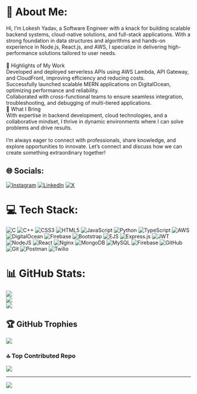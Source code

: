# 💫 About Me:
Hi, I’m Lokesh Yadav, a Software Engineer with a knack for building scalable backend systems, cloud-native solutions, and full-stack applications. With a strong foundation in data structures and algorithms and hands-on experience in Node.js, React.js, and AWS, I specialize in delivering high-performance solutions tailored to user needs.<br><br>🌟 Highlights of My Work<br>Developed and deployed serverless APIs using AWS Lambda, API Gateway, and CloudFront, improving efficiency and reducing costs.<br>Successfully launched scalable MERN applications on DigitalOcean, optimizing performance and reliability.<br>Collaborated with cross-functional teams to ensure seamless integration, troubleshooting, and debugging of multi-tiered applications.<br>💼 What I Bring<br>With expertise in backend development, cloud technologies, and a collaborative mindset, I thrive in dynamic environments where I can solve problems and drive results.<br><br>I’m always eager to connect with professionals, share knowledge, and explore opportunities to innovate. Let’s connect and discuss how we can create something extraordinary together!


## 🌐 Socials:
[![Instagram](https://img.shields.io/badge/Instagram-%23E4405F.svg?logo=Instagram&logoColor=white)](https://instagram.com/l0kesh08) [![LinkedIn](https://img.shields.io/badge/LinkedIn-%230077B5.svg?logo=linkedin&logoColor=white)](https://linkedin.com/in/l0kesh-yadav) [![X](https://img.shields.io/badge/X-black.svg?logo=X&logoColor=white)](https://x.com/L0keshY) 

# 💻 Tech Stack:
![C](https://img.shields.io/badge/c-%2300599C.svg?style=for-the-badge&logo=c&logoColor=white) ![C++](https://img.shields.io/badge/c++-%2300599C.svg?style=for-the-badge&logo=c%2B%2B&logoColor=white) ![CSS3](https://img.shields.io/badge/css3-%231572B6.svg?style=for-the-badge&logo=css3&logoColor=white) ![HTML5](https://img.shields.io/badge/html5-%23E34F26.svg?style=for-the-badge&logo=html5&logoColor=white) ![JavaScript](https://img.shields.io/badge/javascript-%23323330.svg?style=for-the-badge&logo=javascript&logoColor=%23F7DF1E) ![Python](https://img.shields.io/badge/python-3670A0?style=for-the-badge&logo=python&logoColor=ffdd54) ![TypeScript](https://img.shields.io/badge/typescript-%23007ACC.svg?style=for-the-badge&logo=typescript&logoColor=white) ![AWS](https://img.shields.io/badge/AWS-%23FF9900.svg?style=for-the-badge&logo=amazon-aws&logoColor=white) ![DigitalOcean](https://img.shields.io/badge/DigitalOcean-%230167ff.svg?style=for-the-badge&logo=digitalOcean&logoColor=white) ![Firebase](https://img.shields.io/badge/firebase-%23039BE5.svg?style=for-the-badge&logo=firebase) ![Bootstrap](https://img.shields.io/badge/bootstrap-%238511FA.svg?style=for-the-badge&logo=bootstrap&logoColor=white) ![EJS](https://img.shields.io/badge/ejs-%23B4CA65.svg?style=for-the-badge&logo=ejs&logoColor=black) ![Express.js](https://img.shields.io/badge/express.js-%23404d59.svg?style=for-the-badge&logo=express&logoColor=%2361DAFB) ![JWT](https://img.shields.io/badge/JWT-black?style=for-the-badge&logo=JSON%20web%20tokens) ![NodeJS](https://img.shields.io/badge/node.js-6DA55F?style=for-the-badge&logo=node.js&logoColor=white) ![React](https://img.shields.io/badge/react-%2320232a.svg?style=for-the-badge&logo=react&logoColor=%2361DAFB) ![Nginx](https://img.shields.io/badge/nginx-%23009639.svg?style=for-the-badge&logo=nginx&logoColor=white) ![MongoDB](https://img.shields.io/badge/MongoDB-%234ea94b.svg?style=for-the-badge&logo=mongodb&logoColor=white) ![MySQL](https://img.shields.io/badge/mysql-4479A1.svg?style=for-the-badge&logo=mysql&logoColor=white) ![Firebase](https://img.shields.io/badge/firebase-a08021?style=for-the-badge&logo=firebase&logoColor=ffcd34) ![GitHub](https://img.shields.io/badge/github-%23121011.svg?style=for-the-badge&logo=github&logoColor=white) ![Git](https://img.shields.io/badge/git-%23F05033.svg?style=for-the-badge&logo=git&logoColor=white) ![Postman](https://img.shields.io/badge/Postman-FF6C37?style=for-the-badge&logo=postman&logoColor=white) ![Twilio](https://img.shields.io/badge/Twilio-F22F46?style=for-the-badge&logo=Twilio&logoColor=white)
# 📊 GitHub Stats:
![](https://github-readme-stats.vercel.app/api?username=digital-nerd&theme=dark&hide_border=false&include_all_commits=true&count_private=true)<br/>
![](https://github-readme-streak-stats.herokuapp.com/?user=digital-nerd&theme=dark&hide_border=false)<br/>
![](https://github-readme-stats.vercel.app/api/top-langs/?username=digital-nerd&theme=dark&hide_border=false&include_all_commits=true&count_private=true&layout=compact)

## 🏆 GitHub Trophies
![](https://github-profile-trophy.vercel.app/?username=digital-nerd&theme=radical&no-frame=false&no-bg=false&margin-w=4)

### 🔝 Top Contributed Repo
![](https://github-contributor-stats.vercel.app/api?username=digital-nerd&limit=5&theme=dark&combine_all_yearly_contributions=true)

---
[![](https://visitcount.itsvg.in/api?id=digital-nerd&icon=0&color=0)](https://visitcount.itsvg.in)

<!-- Proudly created with GPRM ( https://gprm.itsvg.in ) -->
